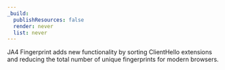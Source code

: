 ```yaml
---
_build:
  publishResources: false
  render: never
  list: never
---
```


JA4 Fingerprint adds new functionality by sorting ClientHello extensions and reducing the total number of unique fingerprints for modern browsers.